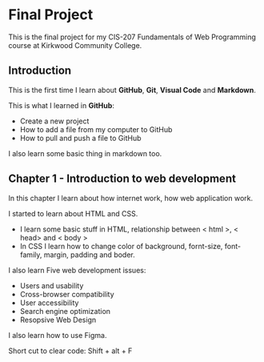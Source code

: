 # Final Project
This is the final project for my CIS-207 Fundamentals of Web Programming course at Kirkwood Community College.

## Introduction
This is the first time I learn about **GitHub**, **Git**, **Visual Code** and **Markdown**.

This is what I learned in **GitHub**:
- Create a new project
- How to add a file from my computer to GitHub
- How to pull and push a file to GitHub

I also learn some basic thing in markdown too.

## Chapter 1 - Introduction to web development
In this chapter I learn about how internet work, how web application work.

I started to learn about HTML and CSS. 
-  I learn some basic stuff in HTML, relationship between \< html \>, \< head\> and \< body \>
-  In CSS I learn how to change color of background, fornt-size, font-family, margin, padding and boder.

I also learn Five web development issues:
-   Users and usability
-   Cross-browser compatibility
-   User accessibility
-   Search engine optimization
-   Resopsive Web Design

I also learn how to use Figma.

Short cut to clear code: Shift + alt + F